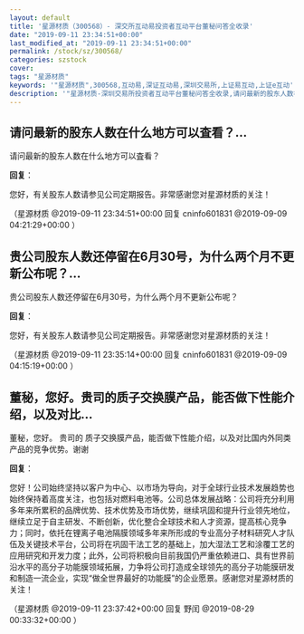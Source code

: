 ```yaml
---
layout: default
title: '星源材质（300568）- 深交所互动易投资者互动平台董秘问答全收录'
date: "2019-09-11 23:34:51+00:00"
last_modified_at: "2019-09-11 23:34:51+00:00"
permalink: /stock/sz/300568/
categories: szstock
cover: 
tags: "星源材质"
keywords: '"星源材质",300568,互动易,深证互动易,深圳交易所,上证易互动,上证e互动'
description: '"星源材质-深圳交易所投资者互动平台董秘问答全收录,请问最新的股东人数在什么地方可以査看？"'
---
```


## 请问最新的股东人数在什么地方可以査看？...

请问最新的股东人数在什么地方可以査看？

**回复**：

您好，有关股东人数请参见公司定期报告。非常感谢您对星源材质的关注！ 

（星源材质  @2019-09-11 23:34:51+00:00 回复 cninfo601831  @2019-09-09 04:21:29+00:00 ）

## 贵公司股东人数还停留在6月30号，为什么两个月不更新公布呢？...

贵公司股东人数还停留在6月30号，为什么两个月不更新公布呢？

**回复**：

您好，有关股东人数请参见公司定期报告。非常感谢您对星源材质的关注！ 

（星源材质  @2019-09-11 23:35:14+00:00 回复 cninfo601831  @2019-09-09 04:15:19+00:00 ）

## 董秘，您好。贵司的质子交换膜产品，能否做下性能介绍，以及对比...

董秘，您好。 贵司的 质子交换膜产品，能否做下性能介绍，以及对比国内外同类产品的竞争优势。谢谢

**回复**：

您好！公司始终坚持以客户为中心、以市场为导向，对于全球行业技术发展趋势也始终保持着高度关注，也包括对燃料电池等。公司总体发展战略：公司将充分利用多年来所累积的品牌优势、技术优势及市场优势，继续巩固和提升行业领先地位，继续立足于自主研发、不断创新，优化整合全球技术和人才资源，提高核心竞争力；同时，依托在锂离子电池隔膜领域多年来所形成的专业高分子材料研究人才队伍及关键技术平台，公司将在巩固干法工艺的基础上，加大湿法工艺和涂覆工艺的应用研究和开发力度；此外，公司将积极向目前我国仍严重依赖进口、具有世界前沿水平的高分子功能膜领域拓展，力争将公司打造成全球领先的高分子功能膜研发和制造一流企业，实现“做全世界最好的功能膜”的企业愿景。感谢您对星源材质的关注！ 

（星源材质  @2019-09-11 23:37:42+00:00 回复 野闰  @2019-08-29 00:33:32+00:00 ）

